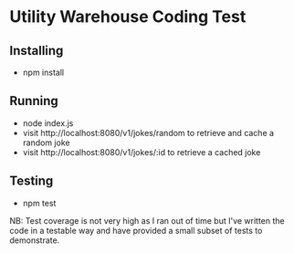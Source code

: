 # Utility Warehouse Coding Test

## Installing
* npm install

## Running
* node index.js
* visit http://localhost:8080/v1/jokes/random to retrieve and cache a random joke
* visit http://localhost:8080/v1/jokes/:id to retrieve a cached joke

## Testing
* npm test

NB: Test coverage is not very high as I ran out of time but I've written the code in a testable way and have provided a small subset of tests to demonstrate.
